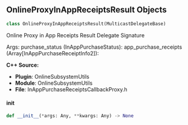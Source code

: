 ## OnlineProxyInAppReceiptsResult Objects

```python
class OnlineProxyInAppReceiptsResult(MulticastDelegateBase)
```

Online Proxy in App Receipts Result  Delegate Signature

Args:
    purchase_status (InAppPurchaseStatus): 
    app_purchase_receipts (Array[InAppPurchaseReceiptInfo2]):

**C++ Source:**

- **Plugin**: OnlineSubsystemUtils
- **Module**: OnlineSubsystemUtils
- **File**: InAppPurchaseReceiptsCallbackProxy.h

<a id="unreal.OnlineProxyInAppReceiptsResult.__init__"></a>

#### __init__

```python
def __init__(*args: Any, **kwargs: Any) -> None
```

<a id="unreal.OnlineShowLoginUIResult"></a>